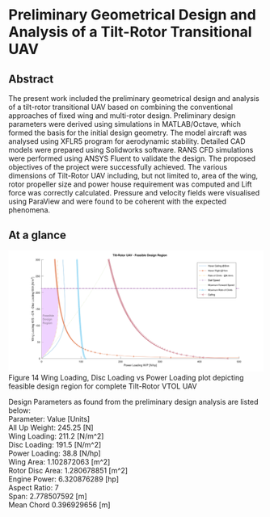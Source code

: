 # Preliminary Geometrical Design and Analysis of a Tilt-Rotor Transitional UAV

<h2>Abstract</h2>

The present work included the preliminary geometrical design and analysis of a tilt-rotor transitional UAV based on combining the conventional approaches of fixed wing and multi-rotor design. Preliminary design parameters were derived using simulations in MATLAB/Octave, which formed the basis for the initial design geometry. The model aircraft was analysed using XFLR5 program for aerodynamic stability. Detailed CAD models were prepared using Solidworks software. RANS CFD simulations were performed using ANSYS Fluent to validate the design.
The proposed objectives of the project were successfully achieved. The various dimensions of Tilt-Rotor UAV including, but not limited to, area of the wing, rotor propeller size and power house requirement was computed and Lift force was correctly calculated. Pressure and velocity fields were visualised using ParaView and were found to be coherent with the expected phenomena.

<h2>At a glance</h2>

![Feasible Design Region](img/untitled.svg)
Figure 14 Wing Loading, Disc Loading vs Power Loading plot depicting feasible design region for complete Tilt-Rotor VTOL UAV

Design Parameters as found from the preliminary design analysis are listed below: <br>
Parameter:	Value	[Units] <br>
All Up Weight:	245.25	[N] <br>
Wing Loading:	211.2	[N/m^2] <br>
Disc Loading:	191.5	[N/m^2] <br>
Power Loading:	38.8	[N/hp] <br>
Wing Area:	1.102872063	[m^2] <br>
Rotor Disc Area:	1.280678851	[m^2] <br>
Engine Power:	6.320876289	[hp] <br>
Aspect Ratio:	7	<br>
Span:	2.778507592	[m] <br>
Mean Chord	0.396929656	[m] <br>
